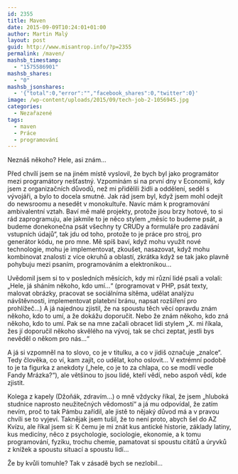 ```yaml
---
id: 2355
title: Maven
date: 2015-09-09T10:24:01+01:00
author: Martin Malý
layout: post
guid: http://www.misantrop.info/?p=2355
permalink: /maven/
mashsb_timestamp:
  - "1575586901"
mashsb_shares:
  - "0"
mashsb_jsonshares:
  - '{"total":0,"error":"","facebook_shares":0,"twitter":0}'
image: /wp-content/uploads/2015/09/tech-job-2-1056945.jpg
categories:
  - Nezařazené
tags:
  - maven
  - Práce
  - programování
---
```

Neznáš někoho? Hele, asi znám&#8230;

<!--more-->

Před chvílí jsem se na jiném místě vyslovil, že bych byl jako programátor mezi programátory nešťastný. Vzpomínám si na první dny v Economii, kdy jsem z organizačních důvodů, než mi přidělili židli a oddělení, seděl s vývojáři, a bylo to docela smutné. Jak rád jsem byl, když jsem mohl odejít do newsroomu a nesedět v monokultuře. Navíc mám k programování ambivalentní vztah. Baví mě malé projekty, protože jsou brzy hotové, to si rád zaprogramuju, ale jakmile to je něco stylem &#8222;měsíc to budeme psát, a budeme donekonečna psát všechny ty CRUDy a formuláře pro zadávání vstupních údajů&#8220;, tak jdu od toho, protože to je práce pro stroj, pro generátor kódu, ne pro mne. Mě spíš baví, když mohu využít nové technologie, mohu je implementovat, zkoušet, nasazovat, když mohu kombinovat znalosti z více okruhů a oblastí, zkrátka když se tak jako plavně pohybuju mezi psaním, programováním a elektronikou&#8230;

Uvědomil jsem si to v posledních měsících, kdy mi různí lidé psali a volali: &#8222;Hele, já sháním někoho, kdo umí&#8230;&#8220; (programovat v PHP, psát texty, malovat obrázky, pracovat se sociálníma sítěma, udělat analýzu návštěvnosti, implementovat platební bránu, napsat rozšíření pro prohlížeč&#8230;) A já najednou zjistil, že na spoustu těch věcí opravdu znám někoho, kdo to umí, a že dokážu doporučit. Nebo že znám někoho, kdo zná někoho, kdo to umí. Pak se na mne začali obracet lidi stylem &#8222;X. mi říkala, žes jí doporučil někoho skvělého na vývoj, tak se chci zeptat, jestli bys nevěděl o někom pro nás&#8230;&#8220;

A já si vzpomněl na to slovo, co je v titulku, a co v jidiš označuje &#8222;znalce&#8220;. Tedy člověka, co ví, kam zajít, co udělat, koho oslovit&#8230; V extrémní podobě to je ta figurka z anekdoty (&#8222;hele, co je to za chlapa, co se modlí vedle Fandy Mrázka?&#8220;), ale většinou to jsou lidé, kteří vědí, nebo aspoň vědí, kde zjistit.

Kolega z kapely (Džoňák, zdravím&#8230;) o mně vždycky říkal, že jsem &#8222;hluboká studnice naprosto neužitečných vědomostí&#8220; a já mu odpovídal, že zatím nevím, proč to tak Pámbu zařídil, ale jistě to nějaký důvod má a v pravou chvíli se to vyjeví. Taknějak jsem tušil, že to není proto, abych šel do AZ Kvízu, ale říkal jsem si: K čemu je mi znát kus antické historie, základy latiny, kus medicíny, něco z psychologie, sociologie, ekonomie, a k tomu programování, fyziku, trochu chemie, pamatovat si spoustu citátů a úryvků z knížek a spoustu situací a spoustu lidí&#8230;

Že by kvůli tomuhle? Tak v zásadě bych se nezlobil&#8230;

&nbsp;